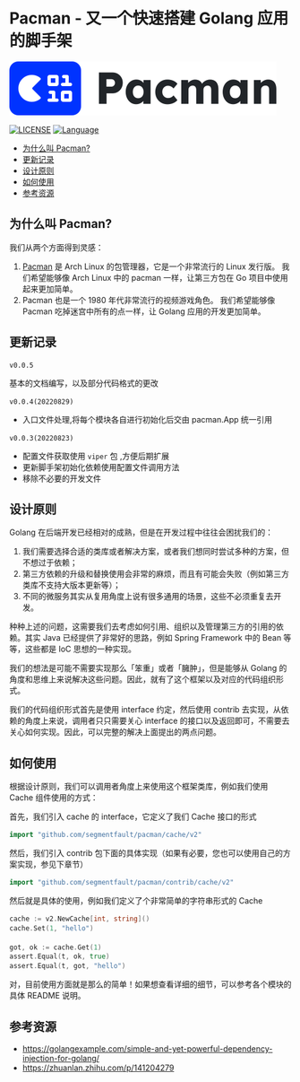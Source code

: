 # Pacman - 又一个快速搭建 Golang 应用的脚手架

![logo](./docs/pacman-logo.svg)

[![LICENSE](https://img.shields.io/badge/License-MIT-green)](https://github.com/segmentfault/pacmam/blob/master/LICENSE)
[![Language](https://img.shields.io/badge/Language-Go-blue.svg)](https://golang.org/)

<!-- TOC depthfrom:2 orderedlist:false -->

- [为什么叫 Pacman?](#%E4%B8%BA%E4%BB%80%E4%B9%88%E5%8F%AB-pacman)
- [更新记录](#%E6%9B%B4%E6%96%B0%E8%AE%B0%E5%BD%95)
- [设计原则](#%E8%AE%BE%E8%AE%A1%E5%8E%9F%E5%88%99)
- [如何使用](#%E5%A6%82%E4%BD%95%E4%BD%BF%E7%94%A8)
- [参考资源](#%E5%8F%82%E8%80%83%E8%B5%84%E6%BA%90)

<!-- /TOC -->

## 为什么叫 Pacman?

我们从两个方面得到灵感：

1. [Pacman](https://wiki.archlinux.org/title/Pacman) 是 Arch Linux 的包管理器，它是一个非常流行的 Linux 发行版。
我们希望能够像 Arch Linux 中的 pacman 一样，让第三方包在 Go 项目中使用起来更加简单。
2. Pacman 也是一个 1980 年代非常流行的视频游戏角色。
我们希望能够像 Pacman 吃掉迷宫中所有的点一样，让 Golang 应用的开发更加简单。

## 更新记录

`v0.0.5`

基本的文档编写，以及部分代码格式的更改

`v0.0.4(20220829)`

- 入口文件处理,将每个模块各自进行初始化后交由 pacman.App 统一引用

`v0.0.3(20220823)`

- 配置文件获取使用 `viper` 包 ,方便后期扩展
- 更新脚手架初始化依赖使用配置文件调用方法
- 移除不必要的开发文件

## 设计原则

Golang 在后端开发已经相对的成熟，但是在开发过程中往往会困扰我们的：

1. 我们需要选择合适的类库或者解决方案，或者我们想同时尝试多种的方案，但不想过于依赖；
2. 第三方依赖的升级和替换使用会非常的麻烦，而且有可能会失败（例如第三方类库不支持大版本更新等）；
3. 不同的微服务其实从复用角度上说有很多通用的场景，这些不必须重复去开发。

种种上述的问题，这需要我们去考虑如何引用、组织以及管理第三方的引用的依赖。其实 Java 已经提供了非常好的思路，例如 Spring Framework 中的 Bean 等等，这些都是 IoC 思想的一种实现。

我们的想法是可能不需要实现那么「笨重」或者「臃肿」，但是能够从 Golang 的角度和思维上来说解决这些问题。因此，就有了这个框架以及对应的代码组织形式。

我们的代码组织形式首先是使用 interface 约定，然后使用 contrib 去实现，从依赖的角度上来说，调用者只只需要关心 interface 的接口以及返回即可，不需要去关心如何实现。因此，可以完整的解决上面提出的两点问题。

## 如何使用

根据设计原则，我们可以调用者角度上来使用这个框架类库，例如我们使用 Cache 组件使用的方式：

首先，我们引入 cache 的 interface，它定义了我们 Cache 接口的形式

```go
import "github.com/segmentfault/pacman/cache/v2"
```

然后，我们引入 contrib 包下面的具体实现（如果有必要，您也可以使用自己的方案实现，参见下章节）

```go
import "github.com/segmentfault/pacman/contrib/cache/v2"
```

然后就是具体的使用，例如我们定义了个非常简单的字符串形式的 Cache

```go
cache := v2.NewCache[int, string]()
cache.Set(1, "hello")

got, ok := cache.Get(1)
assert.Equal(t, ok, true)
assert.Equal(t, got, "hello")
```

对，目前使用方面就是那么的简单！如果想查看详细的细节，可以参考各个模块的具体 README 说明。

## 参考资源

- <https://golangexample.com/simple-and-yet-powerful-dependency-injection-for-golang/>
- <https://zhuanlan.zhihu.com/p/141204279>
